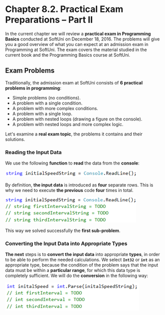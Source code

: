 # Chapter 8.2. Practical Exam Preparations – Part II

In the current chapter we will review a **practical exam in Programming Basics** conducted at SoftUni on December 18, 2016. The problems will give you a good overview of what you can expect at an admission exam in Programming at SoftUni. The exam covers the material studied in the current book and the Programming Basics course at SoftUni.

## Exam Problems

Traditionally, the admission exam at SoftUni consists of **6 practical problems in programming**:
 - Simple problems (no conditions).
 - A problem with a single condition.
 - A problem with more complex conditions.
 - A problem with a single loop.
 - A problem with nested loops (drawing a figure on the console).
 - A problem with nested loops and more complex logic.
 
Let's examine a **real exam topic**, the problems it contains and their solutions.

### Reading the Input Data

We use the following **function** to **read** the data from the **console**:

![](/assets/chapter-8-2-images/01.Distance-01.png)

By definition, **the input data** is introduced as **four** separate rows. This is why we need to execute **the previous** code **four** times in total.

![](/assets/chapter-8-2-images/01.Distance-02.png)

This way we solved successfully the **first sub-problem**.

### Converting the Input Data into Appropriate Types

**The next** steps is to **convert the input data** into appropriate **types**, in order to be able to perform the needed calculations. We select **`Int32`** or **`int`** as an appropriate type, because the condition of the problem says that the input data must be within a **particular range**, for which this data type is completely sufficient. We will do the **conversion** in the following way:

![](/assets/chapter-8-2-images/01.Distance-03.png)

